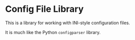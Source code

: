 # Config File Library

This is a library for working with INI-style configuration files.

It is much like the Python `configparser` library.
